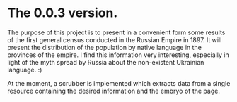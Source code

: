 # The 0.0.3 version.

The purpose of this project is to present in a convenient form some results of the first general census conducted in the Russian Empire in 1897.
It will present the distribution of the population by native language in the provinces of the empire. I find this information very interesting, especially in light of the myth spread by Russia about the non-existent Ukrainian language. :)

At the moment, a scrubber is implemented which extracts data from a single resource containing the desired information and the embryo of the page.
